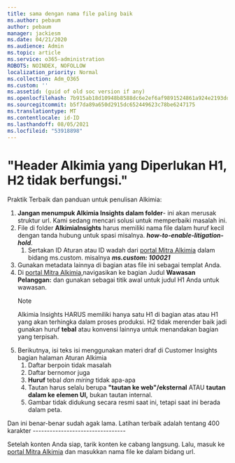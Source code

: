 ```yaml
---
title: sama dengan nama file paling baik
ms.author: pebaum
author: pebaum
manager: jackiesm
ms.date: 04/21/2020
ms.audience: Admin
ms.topic: article
ms.service: o365-administration
ROBOTS: NOINDEX, NOFOLLOW
localization_priority: Normal
ms.collection: Adm_O365
ms.custom: ''
ms.assetid: (guid of old soc version if any)
ms.openlocfilehash: 7b915ab18d10948b8588dc6e2ef6af9891524861a924e2193dd73c2c77ffe6da
ms.sourcegitcommit: b5f7da89a650d2915dc652449623c78be6247175
ms.translationtype: MT
ms.contentlocale: id-ID
ms.lasthandoff: 08/05/2021
ms.locfileid: "53918898"
---
```

# <a name="required-alchemy-header-h1-h2s-dont-work"></a>"Header Alkimia yang Diperlukan H1, H2 tidak berfungsi."
Praktik Terbaik dan panduan untuk penulisan Alkimia:

1. **Jangan menumpuk Alkimia Insights dalam folder**- ini akan merusak struktur url. Kami sedang mencari solusi untuk memperbaiki masalah ini.
1. File di folder **AlkimiaInsights** harus memiliki nama file dalam huruf kecil dengan tanda hubung untuk spasi misalnya. **_how-to-enable-litigation-hold_**.
    1. Sertakan ID Aturan atau ID wadah dari [portal Mitra Alkimia](https://alchemyportal.azurewebsites.net) dalam bidang ms.custom. misalnya ***ms.custom: 100021***
1. Gunakan metadata lainnya di bagian atas file ini sebagai templat Anda.
1. Di [portal Mitra Alkimia,](https://alchemyportal.azurewebsites.net)navigasikan ke bagian Judul **Wawasan Pelanggan:** dan gunakan sebagai titik awal untuk judul H1 Anda untuk wawasan. 
    > [!NOTE]
    > Alkimia Insights HARUS memiliki hanya satu H1 di bagian atas atau H1 yang akan terhingka dalam proses produksi. H2 tidak merender baik jadi gunakan huruf **tebal** atau konvensi lainnya untuk menandakan bagian yang terpisah.
1. Berikutnya, isi teks isi menggunakan materi draf di Customer Insights bagian halaman Aturan Alkimia
    1. Daftar berpoin tidak masalah
    1. Daftar bernomor juga
    1. **Huruf** tebal *dan miring* tidak apa-apa
    1. Tautan harus selalu berupa **"tautan ke web"/eksternal** ATAU **tautan dalam ke elemen UI,** bukan tautan internal.
    1. Gambar tidak didukung secara resmi saat ini, tetapi saat ini berada dalam peta.

Dan ini benar-benar sudah agak lama. Latihan terbaik adalah tentang 400 karakter ---------------------------------

Setelah konten Anda siap, tarik konten ke cabang langsung. Lalu, masuk ke [portal Mitra Alkimia](https://alchemyportal.azurewebsites.net) dan masukkan nama file ke dalam bidang url. 